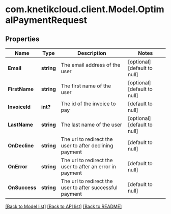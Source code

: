 # com.knetikcloud.client.Model.OptimalPaymentRequest
## Properties

Name | Type | Description | Notes
------------ | ------------- | ------------- | -------------
**Email** | **string** | The email address of the user | [optional] [default to null]
**FirstName** | **string** | The first name of the user | [optional] [default to null]
**InvoiceId** | **int?** | The id of the invoice to pay | [default to null]
**LastName** | **string** | The last name of the user | [optional] [default to null]
**OnDecline** | **string** | The url to redirect the user to after declining payment | [default to null]
**OnError** | **string** | The url to redirect the user to after an error in payment | [default to null]
**OnSuccess** | **string** | The url to redirect the user to after successful payment | [default to null]

[[Back to Model list]](../README.md#documentation-for-models) [[Back to API list]](../README.md#documentation-for-api-endpoints) [[Back to README]](../README.md)

